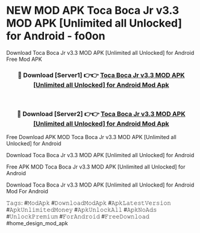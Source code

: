 # NEW MOD APK Toca Boca Jr v3.3 MOD APK [Unlimited all Unlocked] for Android - fo0on
Download Toca Boca Jr v3.3 MOD APK [Unlimited all Unlocked] for Android Free Mod APK

<div align="center">
<h3>🔴 Download [Server1] 👉👉 <a href="https://apk-comot.site?title=Toca_Boca_Jr_v3.3_MOD_APK_[Unlimited_all_Unlocked]_for_Android">Toca Boca Jr v3.3 MOD APK [Unlimited all Unlocked] for Android Mod Apk</a></h3><br>

<h3>🔴 Download [Server2] 👉👉 <a href="https://apk-comot.site?title=Toca_Boca_Jr_v3.3_MOD_APK_[Unlimited_all_Unlocked]_for_Android">Toca Boca Jr v3.3 MOD APK [Unlimited all Unlocked] for Android Mod Apk</a></h3>
</div>


Free Download APK MOD Toca Boca Jr v3.3 MOD APK [Unlimited all Unlocked] for Android

Download Toca Boca Jr v3.3 MOD APK [Unlimited all Unlocked] for Android 

Free APK MOD Toca Boca Jr v3.3 MOD APK [Unlimited all Unlocked] for Android 

Download Toca Boca Jr v3.3 MOD APK [Unlimited all Unlocked] for Android Mod For Android

𝚃𝚊𝚐𝚜: #𝙼𝚘𝚍𝙰𝚙𝚔 #𝙳𝚘𝚠𝚗𝚕𝚘𝚊𝚍𝙼𝚘𝚍𝙰𝚙𝚔 #𝙰𝚙𝚔𝙻𝚊𝚝𝚎𝚜𝚝𝚅𝚎𝚛𝚜𝚒𝚘𝚗 #𝙰𝚙𝚔𝚄𝚗𝚕𝚒𝚖𝚒𝚝𝚎𝚍𝙼𝚘𝚗𝚎𝚢 #𝙰𝚙𝚔𝚄𝚗𝚕𝚘𝚌𝚔𝙰𝚕𝚕 #𝙰𝚙𝚔𝙽𝚘𝙰𝚍𝚜 #𝚄𝚗𝚕𝚘𝚌𝚔𝙿𝚛𝚎𝚖𝚒𝚞𝚖 #𝙵𝚘𝚛𝙰𝚗𝚍𝚛𝚘𝚒𝚍 #𝙵𝚛𝚎𝚎𝙳𝚘𝚠𝚗𝚕𝚘𝚊𝚍 #home_design_mod_apk